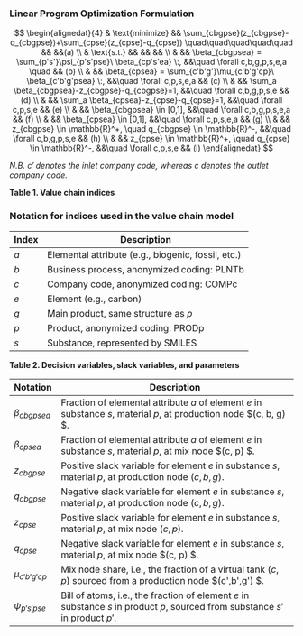 ### Linear Program Optimization Formulation

$$
\begin{alignedat}{4}
& \text{minimize} && \sum_{cbgpse}(z_{cbgpse}-q_{cbgpse})+\sum_{cpse}(z_{cpse}-q_{cpse}) \quad\quad\quad\quad\quad && &&(a) \\
& \text{s.t.} && && && \\
& && \beta_{cbgpsea} = \sum_{p's'}\psi_{p's'pse}\ \beta_{cp's'ea} \:,
&&\quad \forall c,b,g,p,s,e,a \quad && (b) \\
& && \beta_{cpsea} = \sum_{c'b'g'}\mu_{c'b'g'cp}\ \beta_{c'b'g'psea} \:,
&&\quad \forall c,p,s,e,a && (c) \\
& && \sum_a \beta_{cbgpsea}-z_{cbgpse}-q_{cbgpse}=1,
&&\quad \forall c,b,g,p,s,e && (d) \\
& && \sum_a \beta_{cpsea}-z_{cpse}-q_{cpse}=1,
&&\quad \forall c,p,s,e && (e) \\
& && \beta_{cbgpsea} \in [0,1],
&&\quad \forall c,b,g,p,s,e,a && (f) \\
& && \beta_{cpsea} \in [0,1],
&&\quad \forall c,p,s,e,a && (g) \\
& && z_{cbgpse} \in \mathbb{R}^+, \quad q_{cbgpse} \in \mathbb{R}^-,
&&\quad \forall c,b,g,p,s,e && (h) \\
& && z_{cpse} \in \mathbb{R}^+, \quad q_{cpse} \in \mathbb{R}^-,
&&\quad \forall c,p,s,e && (i)
\end{alignedat}
$$


*N.B. $c'$ denotes the inlet company code, whereas $c$ denotes the outlet company code.*

**Table 1. Value chain indices**

### Notation for indices used in the value chain model

| Index | Description |
|-------|-------------|
| $a$ | Elemental attribute (e.g., biogenic, fossil, etc.) |
| $b$ | Business process, anonymized coding: PLNTb |
| $c$ | Company code, anonymized coding: COMPc |
| $e$ | Element (e.g., carbon) |
| $g$ | Main product, same structure as $p$ |
| $p$ | Product, anonymized coding: PRODp |
| $s$ | Substance, represented by SMILES |


**Table 2. Decision variables, slack variables, and parameters**

| Notation | Description |
|----------|-------------|
| $\beta_{cbgpsea}$ | Fraction of elemental attribute $a$ of element $e$ in substance $s$, material $p$, at production node $(c, b, g) $. |
| $\beta_{cpsea}$ | Fraction of elemental attribute $a$ of element $e$ in substance $s$, material $p$, at mix node $(c, p) $. |
| $z_{cbgpse}$ | Positive slack variable for element $e$ in substance $s$, material $p$, at production node $(c, b, g)$. |
| $q_{cbgpse}$ | Negative slack variable for element $e$ in substance $s$, material $p$, at production node $(c, b, g)$. |
| $z_{cpse}$ | Positive slack variable for element $e$ in substance $s$, material $p$, at mix node $(c, p)$. |
| $q_{cpse}$ | Negative slack variable for element $e$ in substance $s$, material $p$, at mix node $(c, p) $. |
| $\mu_{c'b'g'cp}$ | Mix node share, i.e., the fraction of a virtual tank $(c,p)$ sourced from a production node $(c',b',g') $. |
| $\psi_{p's'pse}$ | Bill of atoms, i.e., the fraction of element $e$ in substance $s$ in product $p$, sourced from substance $s'$ in product $p'$. |
